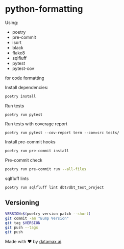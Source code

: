 # python-formatting
Using:
* poetry
* pre-commit
* isort
* black
* flake8
* sqlfluff 
* pytest
* pytest-cov

for code formatting

Install dependencies:

```bash
poetry install
```

Run tests
```
poetry run pytest
```

Run tests with coverage report
```
poetry run pytest --cov-report term --cov=src tests/
```

Install pre-commit hooks
```bash
poetry run pre-commit install
```

Pre-commit check
```bash
poetry run pre-commit run --all-files
```

sqlfluff lints
```bash
poetry run sqlfluff lint dbt/dbt_test_project
```

## Versioning
```sh
VERSION=$(poetry version patch --short)
git commit -am "Bump Version"
git tag $VERSION
git push --tags
git push
```

Made with ❤️ by [datamax.ai](https://www.datamax.ai/).
